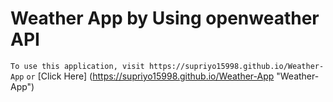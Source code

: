 # Weather App by Using openweather API
`To use this application, visit https://supriyo15998.github.io/Weather-App`
`or` 
[Click Here] (https://supriyo15998.github.io/Weather-App "Weather-App")